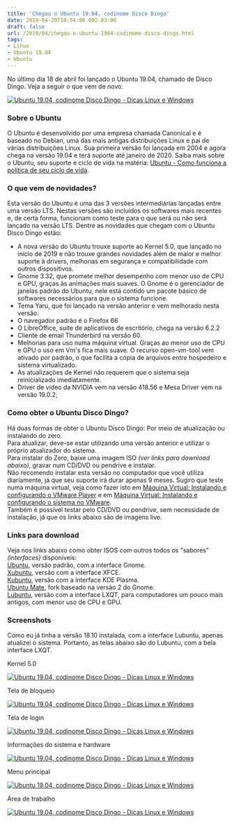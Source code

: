 ```yaml
---
title: 'Chegou o Ubuntu 19.04, codinome Disco Dingo'
date: 2019-04-20T18:54:00.002-03:00
draft: false
url: /2019/04/chegou-o-ubuntu-1904-codinome-disco-dingo.html
tags: 
- Linux
- Ubuntu 19.04
- Ubuntu
---
```


No último dia 18 de abril foi lançado o Ubuntu 19.04, chamado de Disco Dingo. Veja a seguir o que vem de novo.

  
  
  

[![ Ubuntu 19.04, codinome Disco Dingo - Dicas Linux e Windows](https://4.bp.blogspot.com/-ESgw8r7K80I/XL0VEi2KVLI/AAAAAAAALFw/JUIbF0Z2NHE5LP2nzL5IfHv8by8WL0aSQCLcBGAs/s200/discodingo.png " Ubuntu 19.04, codinome Disco Dingo - Dicas Linux e Windows Ubuntu 19.04, codinome Disco Dingo - Dicas Linux e Windows")](https://4.bp.blogspot.com/-ESgw8r7K80I/XL0VEi2KVLI/AAAAAAAALFw/JUIbF0Z2NHE5LP2nzL5IfHv8by8WL0aSQCLcBGAs/s1600/discodingo.png)

### Sobre o Ubuntu

O Ubuntu é desenvolvido por uma empresa chamada Canonical e é baseado no Debian, uma das mais antigas distribuições Linux e pai de várias distribuições Linux. Sua primeira versão foi lançada em 2004 e agora chega na versão 19.04 e terá suporte até janeiro de 2020. Saiba mais sobre o Ubuntu, seu suporte e ciclo de vida na matéria: [Ubuntu - Como funciona a política de seu ciclo de vida](https://info.wsouza.com.br/2019/03/ubuntu-como-funciona-politica-de-seu-ciclo-de-vida.html).

  

### O que vem de novidades?

Esta versão do Ubuntu é uma das 3 versões intermediárias lançadas entre uma versão LTS. Nestas versões são incluídos os softwares mais recentes e, de certa forma, funcionam como teste para o que será ou não será lançado na versão LTS. Dentre as novidades que chegam com o Ubuntu Disco Dingo estão:  

*   A nova versão do Ubuntu trouxe suporte ao Kernel 5.0, que lançado no início de 2019 e não trouxe grandes novidades além de maior e melhor suporte à drivers, melhorias em segurança e compatibilidade com outros dispositivos.
*   Gnome 3.32, que promete melhor desempenho com menor uso de CPU e GPU, graças às animações mais suaves. O Gnome é o gerenciador de janelas padrão do Ubuntu, nele está contido um pacote básico de softwares necessários para que o sistema funcione.
*   Tema Yaru, que foi lançado na versão anterior e vem melhorado nesta versão.
*   O navegador padrão é o Firefox 66
*   O LibreOffice, suíte de aplicativos de escritório, chega na versão 6.2.2
*   Cliente de email Thunderbird na versão 60.
*   Melhorias para uso numa máquina virtual. Graças ao menor uso de CPU e GPU o uso em Vm's fica mais suave. O recurso open-vm-tool vem ativado por padrão, o que facilita a cópia de arquivos entre hospedeiro e sistema virtualizado.
*   As atualizações de Kernel não requerem que o sistema seja reinicializado imediatamente.
*   Driver de vídeo da NVIDIA vem na versão 418.56 e Mesa Driver vem na versão 19.0.2;

  

### Como obter o Ubuntu Disco Dingo?

Há duas formas de obter o Ubuntu Disco Dingo: Por meio de atualização ou instalando do zero.  
Para atualizar, deve-se estar utilizando uma versão anterior e utilizar o próprio atualizador do sistema.  
Para instalar do Zero, baixe uma imagem ISO _(ver links para download abaixo)_, gravar num CD/DVD ou pendrive e instalar.  
Não recomendo instalar esta versão no computador que você utiliza diariamente, já que seu suporte irá durar apenas 9 meses. Sugiro que teste numa máquina virtual, veja como fazer isto em [Máquina Virtual: Instalando e configurando o VMware Player](https://info.wsouza.com.br/2018/07/maquina-virtual-instalando-e-configurando-o-wmware-player.html) e em [Máquina Virtual: Instalando e configurando o sistema no VMware](https://info.wsouza.com.br/2018/08/maquina-virtual-instalando-e-configurando-o-sistema-no-vmware.html).  
Também é possível testar pelo CD/DVD ou pendrive, sem necessidade de instalação, já que os links abaixo são de imagens live.  
  

  

### Links para download

Veja nos links abaixo como obter ISOS com outros todos os "sabores" _(interfaces)_ disponíveis:  
[Ubuntu](https://www.ubuntu.com/download/desktop/thank-you?country=BR&version=19.04&architecture=amd64), versão padrão, com a interface Gnome.  
[Xubuntu](http://cdimage.ubuntu.com/xubuntu/daily-live/current/disco-desktop-amd64.iso), versão com a interface XFCE.  
[Kubuntu](http://cdimage.ubuntu.com/kubuntu/releases/19.04/release/kubuntu-19.04-desktop-amd64.iso), versão com a interface KDE Plasma.  
[Ubuntu Mate](http://cdimage.ubuntu.com/ubuntu-mate/releases/19.04/release/ubuntu-mate-19.04-desktop-amd64.iso), fork baseado na versão 2 do Gnome.  
[Lubuntu](http://cdimage.ubuntu.com/lubuntu/releases/19.04/release/lubuntu-19.04-desktop-amd64.iso), versão com a interface LXQT, para computadores um pouco mais antigos, com menor uso de CPU e GPU.

  

### Screenshots

Como eu já tinha a versão 18.10 instalada, com a interface Lubuntu, apenas atualizei o sistema. Portanto, as telas abaixo são do Lubuntu, com a bela interface LXQT.  
  
Kernel 5.0  
  

[![ Ubuntu 19.04, codinome Disco Dingo - Dicas Linux e Windows](https://4.bp.blogspot.com/-TleUcSPTrkI/XLuSN6KBreI/AAAAAAAALDQ/-WH-tyR4nw4qaNlESzPuw2OxlZSa6mHUgCLcBGAs/s640/01.png "Chegou o Ubuntu 19.04, codinome Disco Dingo - Dicas Linux e Windows")](https://4.bp.blogspot.com/-TleUcSPTrkI/XLuSN6KBreI/AAAAAAAALDQ/-WH-tyR4nw4qaNlESzPuw2OxlZSa6mHUgCLcBGAs/s1600/01.png)

  
Tela de bloqueio  
  

[![ Ubuntu 19.04, codinome Disco Dingo - Dicas Linux e Windows](https://4.bp.blogspot.com/-PvKo3LH9WtA/XLuSN6Wji7I/AAAAAAAALDU/uT91yaomTwo89Q8xY-adpc0ObY5c_HXlwCLcBGAs/s640/02.png " Ubuntu 19.04, codinome Disco Dingo - Dicas Linux e Windows")](https://4.bp.blogspot.com/-PvKo3LH9WtA/XLuSN6Wji7I/AAAAAAAALDU/uT91yaomTwo89Q8xY-adpc0ObY5c_HXlwCLcBGAs/s1600/02.png)

  
Tela de login  
  

[![ Ubuntu 19.04, codinome Disco Dingo - Dicas Linux e Windows](https://3.bp.blogspot.com/-rFLzSw5Vsns/XLuSNuaRvwI/AAAAAAAALDM/vfhvmhGlV9AOPtamKXtOouC7hCmXP1axgCLcBGAs/s640/03.png " Ubuntu 19.04, codinome Disco Dingo - Dicas Linux e Windows")](https://3.bp.blogspot.com/-rFLzSw5Vsns/XLuSNuaRvwI/AAAAAAAALDM/vfhvmhGlV9AOPtamKXtOouC7hCmXP1axgCLcBGAs/s1600/03.png)

  
Informações do sistema e hardware  
  

[![ Ubuntu 19.04, codinome Disco Dingo - Dicas Linux e Windows](https://4.bp.blogspot.com/-Nnh8B0UQocA/XLuSOMbjxzI/AAAAAAAALDY/EWGgUrnCW40YNbzsHF8SYFAkQM-F31WkwCLcBGAs/s640/04.png " Ubuntu 19.04, codinome Disco Dingo - Dicas Linux e Windows")](https://4.bp.blogspot.com/-Nnh8B0UQocA/XLuSOMbjxzI/AAAAAAAALDY/EWGgUrnCW40YNbzsHF8SYFAkQM-F31WkwCLcBGAs/s1600/04.png)

  
Menu principal  
  

[![ Ubuntu 19.04, codinome Disco Dingo - Dicas Linux e Windows](https://1.bp.blogspot.com/-epbbkVWiPuo/XLuSOk9rMvI/AAAAAAAALDc/InDum6IZ7i8G7VEIM3mvdXRtWFiM8-vlQCLcBGAs/s640/05.png " Ubuntu 19.04, codinome Disco Dingo - Dicas Linux e Windows")](https://1.bp.blogspot.com/-epbbkVWiPuo/XLuSOk9rMvI/AAAAAAAALDc/InDum6IZ7i8G7VEIM3mvdXRtWFiM8-vlQCLcBGAs/s1600/05.png)

  
Área de trabalho  
  

[![ Ubuntu 19.04, codinome Disco Dingo - Dicas Linux e Windows](https://4.bp.blogspot.com/-K3x1a8Sc5K0/XLuSPJzUJSI/AAAAAAAALDg/XxvsdCpFwoMzb5yBSccwFlrG1hv-Z68eACLcBGAs/s640/06.png " Ubuntu 19.04, codinome Disco Dingo - Dicas Linux e Windows")](https://4.bp.blogspot.com/-K3x1a8Sc5K0/XLuSPJzUJSI/AAAAAAAALDg/XxvsdCpFwoMzb5yBSccwFlrG1hv-Z68eACLcBGAs/s1600/06.png)
